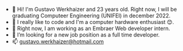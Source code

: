 - 👋 Hi! I'm Gustavo Werkhaizer and 23 years old. Right now, I will be graduating Computeer Engineering (UNIFEI) in december 2022.
- 👀 I really like to code and I'm a computer hardware enthusiast 😊.
- 🌱 Right now, I am working as an Embraer Web developer intern.
- 💞️ I’m looking for a new job position as a full time developer.
- 📫 gustavo.werkhaizer@hotmail.com

<!---
KhaizerCore/KhaizerCore is a ✨ special ✨ repository because its `README.md` (this file) appears on your GitHub profile.
You can click the Preview link to take a look at your changes.
--->
